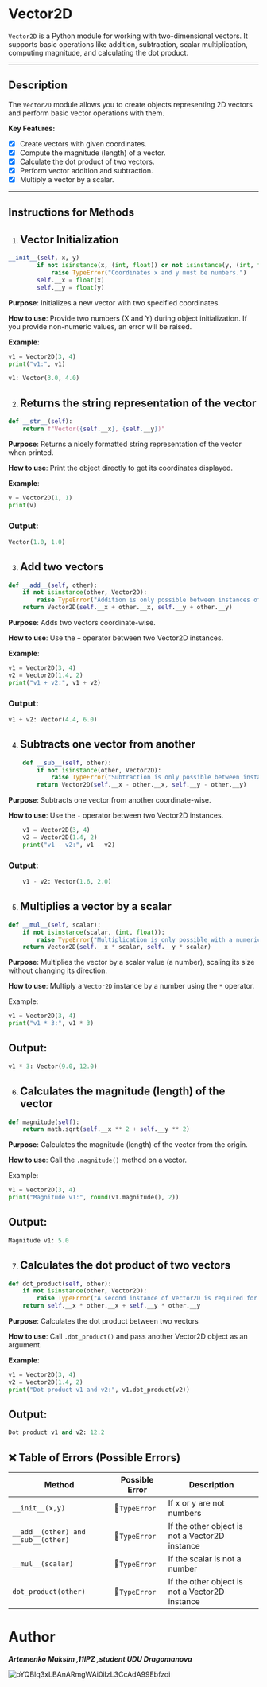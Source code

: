# Vector2D 

`Vector2D` is a Python module for working with two-dimensional vectors. It supports basic operations like addition, subtraction, scalar multiplication, computing magnitude, and calculating the dot product.

---

##  Description

The `Vector2D` module allows you to create objects representing 2D vectors and perform basic vector operations with them.

**Key Features:**
- [X] Create vectors with given coordinates.
- [X] Compute the magnitude (length) of a vector.
- [X] Calculate the dot product of two vectors.
- [X] Perform vector addition and subtraction.
- [X] Multiply a vector by a scalar.

---

## Instructions for Methods
1. ## Vector Initialization
```py
__init__(self, x, y)
        if not isinstance(x, (int, float)) or not isinstance(y, (int, float)):
            raise TypeError("Coordinates x and y must be numbers.")
        self.__x = float(x)
        self.__y = float(y)
```
**Purpose**:
Initializes a new vector with two specified coordinates.

**How to use**:
Provide two numbers (X and Y) during object initialization.
If you provide non-numeric values, an error will be raised.

**Example**:
```py
v1 = Vector2D(3, 4)
print("v1:", v1)

v1: Vector(3.0, 4.0)
```

2. ## Returns the string representation of the vector
```py
def __str__(self):
    return f"Vector({self.__x}, {self.__y})"
```
**Purpose**:
Returns a nicely formatted string representation of the vector when printed.

**How to use**:
Print the object directly to get its coordinates displayed.

**Example**:
```py
v = Vector2D(1, 1)
print(v)
```
### Output:
```py
Vector(1.0, 1.0)
```

3. ## Add two vectors
```py
def __add__(self, other):
    if not isinstance(other, Vector2D):
        raise TypeError("Addition is only possible between instances of Vector2D.")
    return Vector2D(self.__x + other.__x, self.__y + other.__y)
```
**Purpose**:
Adds two vectors coordinate-wise.

**How to use**:
Use the ```+``` operator between two Vector2D instances.

**Example**:
```py
v1 = Vector2D(3, 4)
v2 = Vector2D(1.4, 2)
print("v1 + v2:", v1 + v2)
```
### Output:
```py
v1 + v2: Vector(4.4, 6.0)
```

4. ## Subtracts one vector from another
```py
    def __sub__(self, other):
        if not isinstance(other, Vector2D):
            raise TypeError("Subtraction is only possible between instances of Vector2D.")
        return Vector2D(self.__x - other.__x, self.__y - other.__y)
```
**Purpose**:
    Subtracts one vector from another coordinate-wise.

**How to use**:
Use the ```-``` operator between two Vector2D instances.
```py
    v1 = Vector2D(3, 4)
    v2 = Vector2D(1.4, 2)
    print("v1 - v2:", v1 - v2)
```
### Output:
```py
    v1 - v2: Vector(1.6, 2.0)
```
5. ## Multiplies a vector by a scalar
```py
def __mul__(self, scalar):
    if not isinstance(scalar, (int, float)):
        raise TypeError("Multiplication is only possible with a numeric value.")
    return Vector2D(self.__x * scalar, self.__y * scalar)
```
**Purpose**:
Multiplies the vector by a scalar value (a number), scaling its size without changing its direction.

**How to use**:
Multiply a ```Vector2D``` instance by a number using the ```*``` operator.

Example:
```py
v1 = Vector2D(3, 4)
print("v1 * 3:", v1 * 3)
```
## Output:
```py
v1 * 3: Vector(9.0, 12.0)
```

6. ## Calculates the magnitude (length) of the vector
```py
def magnitude(self):
    return math.sqrt(self.__x ** 2 + self.__y ** 2)
```
**Purpose**:
Calculates the magnitude (length) of the vector from the origin.

**How to use**:
Call the ```.magnitude()``` method on a vector.

Example:
```py
v1 = Vector2D(3, 4)
print("Magnitude v1:", round(v1.magnitude(), 2))
```
## Output:
```py
Magnitude v1: 5.0
```

7. ## Calculates the dot product of two vectors
```py
def dot_product(self, other):
    if not isinstance(other, Vector2D):
        raise TypeError("A second instance of Vector2D is required for computation.")
    return self.__x * other.__x + self.__y * other.__y
```
**Purpose**:
Calculates the dot product between two vectors 

**How to use**:
Call ```.dot_product()``` and pass another Vector2D object as an argument.

**Example**:
```py
v1 = Vector2D(3, 4)
v2 = Vector2D(1.4, 2)
print("Dot product v1 and v2:", v1.dot_product(v2))
```
## Output: 
```py
Dot product v1 and v2: 12.2
```

## :x: Table of Errors (Possible Errors)
| Method | Possible Error | Description |
| ------ | -------------- | ----------- |
|```__init__(x,y)```|:red_circle:```TypeError```| If x or y are not numbers |
|```__add__(other) and __sub__(other)```|:red_circle:```TypeError```|If the other object is not a Vector2D instance|
|```__mul__(scalar)```|:red_circle:```TypeError```|If the scalar is not a number|
|```dot_product(other)```|:red_circle:```TypeError```|If the other object is not a Vector2D instance|

# Author
***Artemenko Maksim ,11IPZ ,student UDU Dragomanova***


![oYQBIq3xLBAnARmgWAi0iIzL3CcAdA99Ebfzoi](https://github.com/user-attachments/assets/e2cc082f-8b0c-4b68-b0ec-8b366110aa43)

